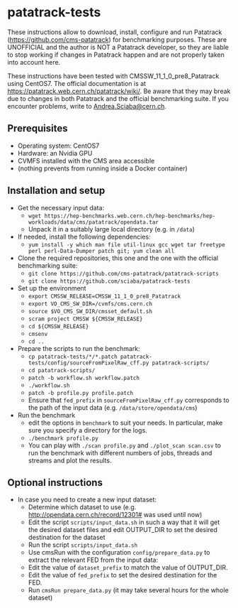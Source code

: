 # patatrack-tests
These instructions allow to download, install, configure and run Patatrack (https://github.com/cms-patatrack) for benchmarking purposes. These are UNOFFICIAL and the author is NOT a Patatrack developer, so they are liable to stop working if changes in Patatrack happen and are not properly taken into account here.

These instructions have been tested with CMSSW_11_1_0_pre8_Patatrack using CentOS7. The official documentation is at https://patatrack.web.cern.ch/patatrack/wiki/. Be aware that they may break due to changes in both Patatrack and the official benchmarking suite. If you encounter problems, write to Andrea.Sciaba@cern.ch.

## Prerequisites
* Operating system: CentOS7
* Hardware: an Nvidia GPU
* CVMFS installed with the CMS area accessible
* (nothing prevents from running inside a Docker container)

## Installation and setup
* Get the necessary input data:
  * `wget https://hep-benchmarks.web.cern.ch/hep-benchmarks/hep-workloads/data/cms/patatrack/opendata.tar`
  * Unpack it in a suitably large local directory (e.g. in `/data`)
* If needed, install the following dependencies:
  * `yum install -y which man file util-linux gcc wget tar freetype perl perl-Data-Dumper patch git; yum clean all`
* Clone the required repositories, this one and the one with the official benchmarking suite:
  * `git clone https://github.com/cms-patatrack/patatrack-scripts`
  * `git clone https://github.com/sciaba/patatrack-tests`
* Set up the environment
  * `export CMSSW_RELEASE=CMSSW_11_1_0_pre8_Patatrack`
  * `export VO_CMS_SW_DIR=/cvmfs/cms.cern.ch`
  * `source $VO_CMS_SW_DIR/cmsset_default.sh`
  * `scram project CMSSW ${CMSSW_RELEASE}`
  * `cd ${CMSSW_RELEASE}`
  * `cmsenv`
  * `cd ..`
* Prepare the scripts to run the benchmark:
  * `cp patatrack-tests/*/*.patch patatrack-tests/config/sourceFromPixelRaw_cff.py patatrack-scripts/`
  * `cd patatrack-scripts/`
  * `patch -b workflow.sh workflow.patch`
  * `./workflow.sh`
  * `patch -b profile.py profile.patch`
  * Ensure that `fed_prefix` in `sourceFromPixelRaw_cff.py` corresponds to the path of the input data (e.g. `/data/store/opendata/cms`)
* Run the benchmark
  * edit the options in `benchmark` to suit your needs. In particular, make sure you specify a directory for the logs.
  * `./benchmark profile.py`
  * You can play with `./scan profile.py` and `./plot_scan scan.csv` to run the benchmark with different numbers of jobs, threads and streams and plot the results.

## Optional instructions
* In case you need to create a new input dataset:
  * Determine which dataset to use (e.g. http://opendata.cern.ch/record/12301# was used until now)
  * Edit the script `scripts/input_data.sh` in such a way that it will get the desired dataset files and edit OUTPUT_DIR to set the desired destination for the dataset
  * Run the script `scripts/input_data.sh`
  * Use cmsRun with the configuration `config/prepare_data.py` to extract the relevant FED from the input data:
  * Edit the value of `dataset_prefix` to match the value of OUTPUT_DIR.
  * Edit the value of `fed_prefix` to set the desired destination for the FED.
  * Run `cmsRun prepare_data.py` (it may take several hours for the whole dataset)
